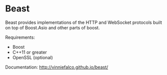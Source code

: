 # Beast

Beast provides implementations of the HTTP and WebSocket protocols
built on top of Boost.Asio and other parts of boost.

Requirements:

* Boost
* C++11 or greater
* OpenSSL (optional)

Documentation: http://vinniefalco.github.io/beast/
